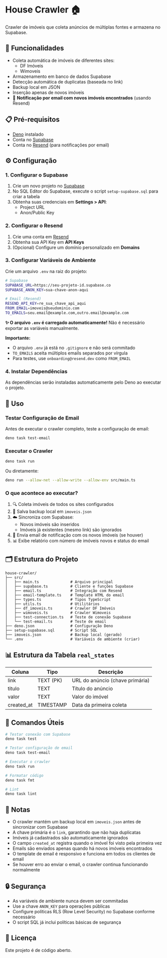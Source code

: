 # House Crawler 🏠

Crawler de imóveis que coleta anúncios de múltiplas fontes e armazena no
Supabase.

## 🚀 Funcionalidades

- Coleta automática de imóveis de diferentes sites:
  - DF Imóveis
  - Wimoveis
- Armazenamento em banco de dados Supabase
- Detecção automática de duplicatas (baseada no link)
- Backup local em JSON
- Inserção apenas de novos imóveis
- 📧 **Notificação por email com novos imóveis encontrados** (usando Resend)

## 📋 Pré-requisitos

- [Deno](https://deno.land/) instalado
- Conta no [Supabase](https://supabase.com/)
- Conta no [Resend](https://resend.com/) (para notificações por email)

## ⚙️ Configuração

### 1. Configurar o Supabase

1. Crie um novo projeto no [Supabase](https://app.supabase.com/)
2. No SQL Editor do Supabase, execute o script `setup-supabase.sql` para criar a
   tabela
3. Obtenha suas credenciais em **Settings > API**:
   - Project URL
   - Anon/Public Key

### 2. Configurar o Resend

1. Crie uma conta em [Resend](https://resend.com/)
2. Obtenha sua API Key em **API Keys**
3. (Opcional) Configure um domínio personalizado em **Domains**

### 3. Configurar Variáveis de Ambiente

Crie um arquivo `.env` na raiz do projeto:

```bash
# Supabase
SUPABASE_URL=https://seu-projeto-id.supabase.co
SUPABASE_ANON_KEY=sua-chave-anon-aqui

# Email (Resend)
RESEND_API_KEY=re_sua_chave_api_aqui
FROM_EMAIL=imoveis@seudominio.com
TO_EMAILS=seu.email@example.com,outro.email@example.com
```

**✨ O arquivo `.env` é carregado automaticamente!** Não é necessário exportar
as variáveis manualmente.

**Importante:**

- O arquivo `.env` já está no `.gitignore` e não será commitado
- `TO_EMAILS` aceita múltiplos emails separados por vírgula
- Para testes, use `onboarding@resend.dev` como `FROM_EMAIL`

### 4. Instalar Dependências

As dependências serão instaladas automaticamente pelo Deno ao executar o
projeto.

## 🎯 Uso

### Testar Configuração de Email

Antes de executar o crawler completo, teste a configuração de email:

```bash
deno task test-email
```

### Executar o Crawler

```bash
deno task run
```

Ou diretamente:

```bash
deno run --allow-net --allow-write --allow-env src/main.ts
```

### O que acontece ao executar?

1. 🔍 Coleta imóveis de todos os sites configurados
2. 💾 Salva backup local em `imoveis.json`
3. ☁️ Sincroniza com Supabase:
   - Novos imóveis são inseridos
   - Imóveis já existentes (mesmo link) são ignorados
4. 📧 Envia email de notificação com os novos imóveis (se houver)
5. 📊 Exibe relatório com número de imóveis novos e status do email

## 🗂️ Estrutura do Projeto

```
house-crawler/
├── src/
│   ├── main.ts              # Arquivo principal
│   ├── supabase.ts          # Cliente e funções Supabase
│   ├── email.ts             # Integração com Resend
│   ├── email-template.ts    # Template HTML do email
│   ├── types.ts             # Tipos TypeScript
│   ├── utils.ts             # Utilitários
│   ├── df_imoveis.ts        # Crawler DF Imóveis
│   ├── wimoveis.ts          # Crawler Wimoveis
│   ├── test-connection.ts   # Teste de conexão Supabase
│   └── test-email.ts        # Teste de email
├── deno.json                # Configuração Deno
├── setup-supabase.sql       # Script SQL
├── imoveis.json             # Backup local (gerado)
└── .env                     # Variáveis de ambiente (criar)
```

## 📊 Estrutura da Tabela `real_states`

| Coluna     | Tipo      | Descrição                       |
| ---------- | --------- | ------------------------------- |
| link       | TEXT (PK) | URL do anúncio (chave primária) |
| titulo     | TEXT      | Título do anúncio               |
| valor      | TEXT      | Valor do imóvel                 |
| created_at | TIMESTAMP | Data da primeira coleta         |

## 🔧 Comandos Úteis

```bash
# Testar conexão com Supabase
deno task test

# Testar configuração de email
deno task test-email

# Executar o crawler
deno task run

# Formatar código
deno task fmt

# Lint
deno task lint
```

## 📝 Notas

- O crawler mantém um backup local em `imoveis.json` antes de sincronizar com
  Supabase
- A chave primária é o `link`, garantindo que não haja duplicatas
- Imóveis já cadastrados são automaticamente ignorados
- O campo `created_at` registra quando o imóvel foi visto pela primeira vez
- Emails são enviados apenas quando há novos imóveis encontrados
- O template de email é responsivo e funciona em todos os clientes de email
- Se houver erro ao enviar o email, o crawler continua funcionando normalmente

## 🔒 Segurança

- As variáveis de ambiente nunca devem ser commitadas
- Use a chave `ANON_KEY` para operações públicas
- Configure políticas RLS (Row Level Security) no Supabase conforme necessário
- O script SQL já inclui políticas básicas de segurança

## 📄 Licença

Este projeto é de código aberto.
